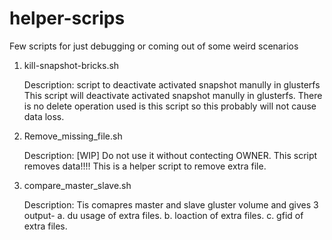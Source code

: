 # helper-scrips
Few scripts for just debugging or coming out of some weird scenarios
1.  kill-snapshot-bricks.sh

    Description:
    script to deactivate activated snapshot manully in glusterfs
    This script will deactivate activated snapshot manully in glusterfs.
    There is no delete operation used is this script so this probably will not
    cause data loss.

2. Remove_missing_file.sh
   
   Description:
   [WIP] Do not use it without contecting OWNER. This script removes data!!!! 
   This is a helper script to remove extra file.


3. compare_master_slave.sh

   Description:
   Tis comapres master and slave gluster volume and gives 3 output-
    a. du usage of extra files.
    b. loaction of extra files.
    c. gfid of extra files.


